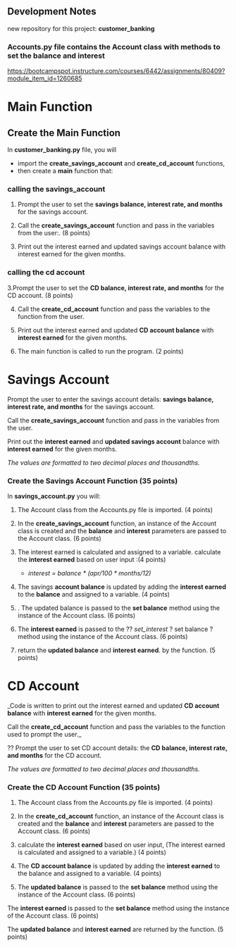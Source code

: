 


## Development Notes 
new repository for this project: __customer_banking__

### __Accounts.py__ file contains the Account class with methods to set the balance and interest

https://bootcampspot.instructure.com/courses/6442/assignments/80409?module_item_id=1260685




# Main Function

## Create the Main Function
In __customer_banking.py__ file, you will 
+ import the __create_savings_account__ and __create_cd_account__ functions, 
+ then create a __main__ function that: 

### calling the savings_account
1. Prompt the user to set the __savings balance, interest rate, and months__ for the savings account. 

2. Call the __create_savings_account__ function and pass in the variables from the user:. (8 points)
   
3. Print out the interest earned and updated savings account balance with interest earned for the given months.

### calling the cd account
3.Prompt the user to set the __CD balance, interest rate, and months__ for the CD account. (8 points)

4. Call the __create_cd_account__ function and pass the variables to the function from the user.

5. Print out the interest earned and updated __CD account balance__ with __interest earned__ for the given months.

6. The main function is called to run the program. (2 points)



# Savings Account
Prompt the user to enter the savings account details: 
__savings balance, interest rate, and months__ for the savings account.

Call the __create_savings_account__ function and pass in the variables from the user.

Print out the __interest earned__ and __updated savings account__ balance with __interest earned__ for the given months. 

_The values are formatted to two decimal places and thousandths._

### Create the Savings Account Function (35 points)
In __savings_account.py__ you will:
1. The Account class from the Accounts.py file is imported. (4 points)

2. In the __create_savings_account__ function, an instance of the Account class is created and the __balance__ and __interest__ parameters are passed to the Account class. (6 points)

3. The interest earned is calculated and assigned to a variable. calculate the __interest earned__ based on user input :(4 points)
      +  _interest = balance * (apr/100 * months/12)_
 
4. The savings __account balance__ is updated by adding the __interest earned__ to the __balance__ and assigned to a variable. (4 points)
   
5. . The updated balance is passed to the __set balance__ method using the instance of the Account class. (6 points)

6.  The __interest earned__ is passed to the ?? _set_interest_ ? set balance ?method using the instance of the Account class. (6 points)

7.  return the __updated balance__ and __interest earned__. by the function. (5 points)


# CD Account
_Code is written to print out the interest earned and updated __CD account balance__ with __interest earned__ for the given months. 

Call the __create_cd_account__ function and pass the variables to the function used to prompt the user._

?? Prompt the user to set CD account details: 
the __CD balance, interest rate, and months__ for the CD account.

_The values are formatted to two decimal places and thousandths._
### Create the CD Account Function (35 points)
1. The Account class from the Accounts.py file is imported. (4 points)

2. In the __create_cd_account__ function, an instance of the Account class is created and the __balance__ and __interest__ parameters are passed to the Account class. (6 points)

3. calculate the __interest earned__ based on user input, (The interest earned is calculated and assigned to a variable.) (4 points)

4. The __CD account balance__ is updated by adding the __interest earned__ to the balance and assigned to a variable. (4 points)

5. The __updated balance__ is passed to the __set balance__ method using the instance of the Account class. (6 points)

The __interest earned__ is passed to the __set balance__ method using the instance of the Account class. (6 points)

The __updated balance__ and __interest earned__ are returned by the function. (5 points)